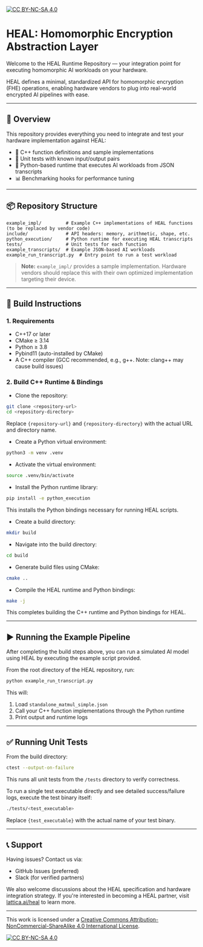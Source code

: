 [![CC BY-NC-SA 4.0][cc-by-nc-sa-shield]][cc-by-nc-sa]

# HEAL: Homomorphic Encryption Abstraction Layer

Welcome to the HEAL Runtime Repository — your integration point for executing homomorphic AI workloads on your hardware.

HEAL defines a minimal, standardized API for homomorphic encryption (FHE) operations, enabling hardware vendors to plug into real-world encrypted AI pipelines with ease.

---

## 🚀 Overview

This repository provides everything you need to integrate and test your hardware implementation against HEAL:

- 🔌 C++ function definitions and sample implementations
- 🧪 Unit tests with known input/output pairs
- 🧠 Python-based runtime that executes AI workloads from JSON transcripts
- 📊 Benchmarking hooks for performance tuning

---

## 📦 Repository Structure

```
example_impl/         # Example C++ implementations of HEAL functions (to be replaced by vendor code)
include/              # API headers: memory, arithmetic, shape, etc.
python_execution/     # Python runtime for executing HEAL transcripts
tests/                # Unit tests for each function
example_transcripts/  # Example JSON-based AI workloads
example_run_transcript.py  # Entry point to run a test workload
```

> **Note:** `example_impl/` provides a sample implementation. Hardware vendors should replace this with their own optimized implementation targeting their device.

---

## 💪 Build Instructions

### 1. Requirements

- C++17 or later
- CMake ≥ 3.14
- Python ≥ 3.8
- Pybind11 (auto-installed by CMake)
- A C++ compiler (GCC recommended, e.g., g++. Note: clang++ may cause build issues)

### 2. Build C++ Runtime & Bindings

* Clone the repository:

```bash
git clone <repository-url>
cd <repository-directory>
```
Replace `{repository-url}` and `{repository-directory}` with the actual URL and directory name.

* Create a Python virtual environment:

```bash
python3 -m venv .venv
```

* Activate the virtual environment:

```bash
source .venv/bin/activate
```

* Install the Python runtime library:

```bash
pip install -e python_execution
```

This installs the Python bindings necessary for running HEAL scripts.

* Create a build directory:

```bash
mkdir build
```

* Navigate into the build directory:

```bash
cd build
```

* Generate build files using CMake:

```bash
cmake ..
```

* Compile the HEAL runtime and Python bindings:
```bash
make -j
```

This completes building the C++ runtime and Python bindings for HEAL.

---

## ▶️ Running the Example Pipeline

After completing the build steps above, you can run a simulated AI model using HEAL by executing the example script provided.

From the root directory of the HEAL repository, run:

```bash
python example_run_transcript.py
```

This will:
1. Load `standalone_matmul_simple.json`
2. Call your C++ function implementations through the Python runtime
3. Print output and runtime logs

---

## ✅ Running Unit Tests

From the build directory:

```bash
ctest --output-on-failure
```

This runs all unit tests from the `/tests` directory to verify correctness.

To run a single test executable directly and see detailed success/failure logs, execute the test binary itself:

```bash
./tests/<test_executable>
```

Replace `{test_executable}` with the actual name of your test binary.

---

## 📞 Support

Having issues? Contact us via:

- GitHub Issues (preferred)
- Slack (for verified partners)

We also welcome discussions about the HEAL specification and hardware integration strategy. If you're interested in becoming a HEAL partner, visit [lattica.ai/heal](https://www.lattica.ai/heal/) to learn more.

---

This work is licensed under a
[Creative Commons Attribution-NonCommercial-ShareAlike 4.0 International License][cc-by-nc-sa].

[![CC BY-NC-SA 4.0][cc-by-nc-sa-image]][cc-by-nc-sa]

[cc-by-nc-sa]: http://creativecommons.org/licenses/by-nc-sa/4.0/
[cc-by-nc-sa-image]: https://licensebuttons.net/l/by-nc-sa/4.0/88x31.png
[cc-by-nc-sa-shield]: https://img.shields.io/badge/License-CC%20BY--NC--SA%204.0-lightgrey.svg